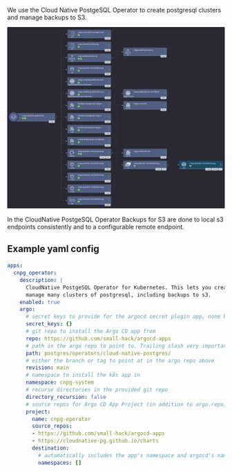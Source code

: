 We use the Cloud Native PostgeSQL Operator to create postgresql clusters and manage backups to S3. 

<a href="../../assets/images/cnpg_operator_screenshot.png">
<img src="../../assets/images/cnpg_operator_screenshot.png" alt="Screenshot of Argo CD's web interface showing the CNPG Operator Application in tree view mode. This includes configmap s for monitoring and manager config, webhook-service, cnpg-validating-webhook-config, backups CRD, clusters CRD, poolers CRD, scheduledBackups CRD, operator deployment, and 3 cluster roles. the cnpg-webhook-service is branching to the cnpg-webhook-service endpoint. The cnpg-validating-webhook-config is branching to an endpoint slice of the same name. the deployment has two children: cnpg-webhook-cert and cnpg-operator replicaset. the replicaset feeds into a single pod called cnpg-operator">
</a>

In the CloudNative PostgeSQL Operator Backups for S3 are done to local s3 endpoints consistently and to a configurable remote endpoint.

## Example yaml config

```yaml
apps:
  cnpg_operator:
    description: |
      CloudNative PostgeSQL Operator for Kubernetes. This lets you create and
      manage many clusters of postgresql, including backups to s3.
    enabled: true
    argo:
      # secret keys to provide for the argocd secret plugin app, none by default
      secret_keys: {}
      # git repo to install the Argo CD app from
      repo: https://github.com/small-hack/argocd-apps
      # path in the argo repo to point to. Trailing slash very important!
      path: postgres/operators/cloud-native-postgres/
      # either the branch or tag to point at in the argo repo above
      revision: main
      # namespace to install the k8s app in
      namespace: cnpg-system
      # recurse directories in the provided git repo
      directory_recursion: false
      # source repos for Argo CD App Project (in addition to argo.repo)
      project:
        name: cnpg-operator
        source_repos:
        - https://github.com/small-hack/argocd-apps
        - https://cloudnative-pg.github.io/charts
        destination:
          # automatically includes the app's namespace and argocd's namespace
          namespaces: []
```
